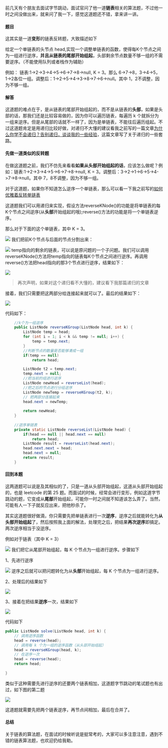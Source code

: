 前几天有个朋友去面试字节跳动，面试官问了他一道**链表**相关的算法题，不过他一时之间没做出来，就来问了我一下，感觉这道题还不错，拿来讲一讲。

#### 题目

这其实是一道**变形**的链表反转题，大致描述如下

给定一个单链表的头节点 head,实现一个调整单链表的函数，使得每K个节点之间为一组进行逆序，**并且从链表的尾部开始组起**，头部剩余节点数量不够一组的不需要逆序。（不能使用队列或者栈作为辅助）

例如：
链表:1->2->3->4->5->6->7->8->null, K = 3。那么 6->7->8，3->4->5，1->2各位一组。调整后：1->2->5->4->3->8->7->6->null。其中 1，2不调整，因为不够一组。

#### 解答

这道题的难点在于，是从链表的尾部开始组起的，而不是从链表的**头部**，如果是头部的话，那我们还是比较容易做的，因为你可以遍历链表，每遍历 k 个就拆分为一组来逆序。但是从尾部的话就不一样了，因为是单链表，不能往后遍历组起。不过这道题肯定是用递归比较好做，对递归不大懂的建议看我之前写的一篇文章[为什么你学不会递归？告别递归，谈谈我的一些经验](https://mp.weixin.qq.com/s/mJ_jZZoak7uhItNgnfmZvQ)，这篇文章写了关于递归的一些套路。

#### 先做一道类似的反转题

在做这道题之前，我们不仿先来看看**如果从头部开始组起的话**，应该怎么做呢？例如：链表:1->2->3->4->5->6->7->8->null, K = 3。调整后：3->2->1->6->5->4->7->8->null。其中 7，8不调整，因为不够一组。

对于这道题，如果你不知道怎么逆序一个单链表，那么可以看一下我之前写的[如何优雅着反转单链表](https://mp.weixin.qq.com/s/WNO3KNhS6oU7rUvCNEGw8g)

这道题我们可以用递归来实现，假设方法reverseKNode()的功能是将单链表的每K个节点之间逆序(从**头部**开始组起的哦);reverse()方法的功能是将一个单链表逆序。

那么对于下面的这个单链表，其中 K = 3。

![](https://user-gold-cdn.xitu.io/2019/8/7/16c6c50b6d583aff?w=961&h=139&f=png&s=33464)
我们把前K个节点与后面的节点分割出来：

![](https://user-gold-cdn.xitu.io/2019/8/7/16c6c5103118f605?w=708&h=301&f=png&s=36577)
temp指向的剩余的链表，可以说是原问题的一个子问题。我们可以调用reverseKNode()方法将temp指向的链表每K个节点之间进行逆序。再调用reverse()方法把head指向的那3个节点进行逆序，结果如下：

![](https://user-gold-cdn.xitu.io/2019/8/7/16c6c51c7cb59ea6?w=653&h=261&f=png&s=37303)
> 再次声明，如果对这个递归看不大懂的，建议看下我那篇递归的文章

接着，我们只需要把这两部分给连接起来就可以了。最后的结果如下：

![](https://user-gold-cdn.xitu.io/2019/8/7/16c6c52146f04cdd?w=1004&h=135&f=png&s=32839)

代码如下：
```java
    //k个为一组逆序
    public ListNode reverseKGroup(ListNode head, int k) {
        ListNode temp = head;
        for (int i = 1; i < k && temp != null; i++) {
            temp = temp.next;
        }
        //判断节点的数量是否能够凑成一组
        if(temp == null)
            return head;

        ListNode t2 = temp.next;
        temp.next = null;
        //把当前的组进行逆序
        ListNode newHead = reverseList(head);
        //把之后的节点进行分组逆序
        ListNode newTemp = reverseKGroup(t2, k);
        // 把两部分连接起来
        head.next = newTemp;
        
        return newHead;
    }
    
    //逆序单链表
    private static ListNode reverseList(ListNode head) {
        if(head == null || head.next == null)
            return head;
        ListNode result = reverseList(head.next);
        head.next.next = head;
        head.next = null;
        return result;
    }
```

#### 回到本题

这两道题可以说是及其相似的了，只是一道从头部开始组起，这道从头部开始组起的，也是 leetcode 的第 25 题。而面试的时候，经常会进行变形，例如这道字节跳动的题，它变成从**尾部**开始组起，可能你一时之间就不知道该怎么弄了。当然，可能有人一下子就反应出来，把他秒杀了。

其实这道题很好做滴，你只需要先把单链表进行一次**逆序**，逆序之后就能转化为**从头部开始组起**了，然后按照我上面的解法，处理完之后，把结果**再次逆序**即搞定。两次逆序相当于没逆序。

例如对于链表（其中 K = 3）

![](https://user-gold-cdn.xitu.io/2019/8/7/16c6c50b6d583aff?w=961&h=139&f=png&s=33464)
我们把它从尾部开始组起，每 K 个节点为一组进行逆序。步骤如下

1、先进行逆序

![](https://user-gold-cdn.xitu.io/2019/8/7/16c6c6204a4c255c?w=1108&h=196&f=png&s=47200)
逆序之后就可以把问题转化为从**头部**开始组起，每 K 个节点为一组进行逆序。

2、处理后的结果如下

![](https://user-gold-cdn.xitu.io/2019/8/7/16c6c639443500a8?w=1102&h=172&f=png&s=43544)

3、接着在把结果**逆序**一次，结果如下

![](https://user-gold-cdn.xitu.io/2019/8/7/16c6c6532fbfafb0?w=1104&h=186&f=png&s=44935)

代码如下
```java
public ListNode solve(ListNode head, int k) {
    // 调用逆序函数
    head = reverse(head);
    // 调用每 k 个为一组的逆序函数（从头部开始组起）
    head = reverseKGroup(head, k);
    // 在逆序一次
    head = reverse(head);
    return head;
    
}
```
类似于这种需要先进行逆序的还要两个链表相加，这道题字节跳动的笔试题也有出过，如下图的第二题


![](https://user-gold-cdn.xitu.io/2019/8/7/16c6c6fc42fb280d?w=1080&h=1440&f=png&s=553267)

这道题就需要先把两个链表逆序，再节点间相加，最后在合并了。

#### 总结

关于链表的算法题，在面试的时候听说是挺常考的，大家可以多注意注意，遇到不错的链表算法题，也欢迎扔给我勒。



